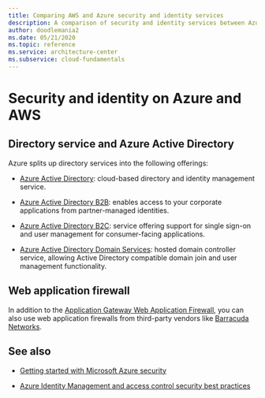 ```yaml
---
title: Comparing AWS and Azure security and identity services
description: A comparison of security and identity services between Azure and AWS
author: doodlemania2
ms.date: 05/21/2020
ms.topic: reference
ms.service: architecture-center
ms.subservice: cloud-fundamentals
---
```


# Security and identity on Azure and AWS

## Directory service and Azure Active Directory

Azure splits up directory services into the following offerings:

- [Azure Active Directory](/azure/active-directory/fundamentals/active-directory-whatis): cloud-based directory and identity management service.

- [Azure Active Directory B2B](/azure/active-directory/external-identities/what-is-b2b): enables access to your corporate applications from partner-managed identities.

- [Azure Active Directory B2C](/azure/active-directory-b2c/overview): service offering support for single sign-on and user management for consumer-facing applications.

- [Azure Active Directory Domain Services](/azure/active-directory-domain-services/overview): hosted domain controller service, allowing Active Directory compatible domain join and user management functionality.

## Web application firewall

In addition to the [Application Gateway Web Application Firewall](/azure/application-gateway/waf-overview), you can also use web application firewalls from third-party vendors like [Barracuda Networks](https://azuremarketplace.microsoft.com/marketplace/apps/barracudanetworks.waf).

## See also

- [Getting started with Microsoft Azure security](/azure/security)

- [Azure Identity Management and access control security best practices](/azure/security/azure-security-identity-management-best-practices)